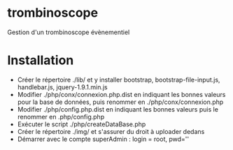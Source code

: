 trombinoscope
=============

Gestion d'un trombinoscope évènementiel

Installation
============
* Créer le répertoire ./lib/ et y installer bootstrap, bootstrap-file-input.js, handlebar.js, jquery-1.9.1.min.js
* Modifier ./php/conx/connexion.php.dist en indiquant les bonnes valeurs pour la base de données, puis renommer en ./php/conx/connexion.php
* Modifier ./php/config.php.dist en indiquant les bonnes valeurs puis le renommer en .php/config.php
* Exécuter le script ./php/createDataBase.php
* Créer le répertoire ./img/ et s'assurer du droit à uploader dedans
* Démarrer avec le compte superAdmin : login = root, pwd=''
